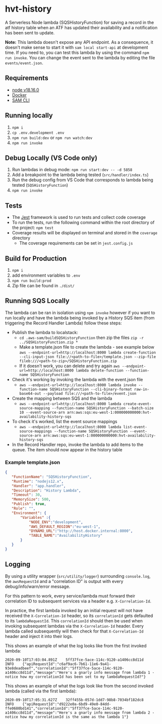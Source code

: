# hvt-history


A Serverless Node lambda (SQSHistoryFunction) for saving a record in the atf history table when an ATF has updated their availability and a notification has been sent to update.

**Note:** This lambda doesn't expose any API endpoint. As a consequence, it doesn't make
sense to start it with `sam local start-api` at development time. If you need to, you
can test this lambda by using the command `npm run invoke`. You can change the event
sent to the lambda by editing the file `events/event.json`.

## Requirements

- [node v18.16.0](https://nodejs.org/en/download/releases/)
- [Docker](https://www.docker.com/get-started)
- [SAM CLI](https://docs.aws.amazon.com/serverless-application-model/latest/developerguide/serverless-sam-cli-install.html)


## Running locally

1. `npm i`
1. `cp .env.development .env`
1. `npm run build:dev` or `npm run watch:dev`
1. `npm run invoke`


## Debug Locally (VS Code only)

1. Run lambdas in debug mode: `npm run start:dev -- -d 5858`
1. Add a breakpoint to the lambda being tested (`src/handler/index.ts`)
1. Run the debug config from VS Code that corresponds to lambda being tested (`SQSHistoryFunction`)
1. `npm run invoke`


## Tests

- The [Jest](https://jestjs.io/) framework is used to run tests and collect code coverage
- To run the tests, run the following command within the root directory of the project: `npm test`
- Coverage results will be displayed on terminal and stored in the `coverage` directory
    - The coverage requirements can be set in `jest.config.js`


## Build for Production

1. `npm i`
1. add environment variables to `.env`
1. `npm run build:prod`
1.  Zip file can be found in `./dist/`

## Running SQS Locally

The lambda can be ran in isolation using `npm invoke` however if you want to run locally and have the lambda being invoked by a History SQS item (from triggering the Record Handler Lambda) follow these steps:

- Publish the lambda to localstack:
    - `cd .aws-sam/buildSQSHistoryFunction` then zip the files `zip -r ../SQSHistoryFunction.zip * `
    - Make a template.json file to create the lambda - see example below `aws --endpoint-url=http://localhost:8000 lambda create-function --cli-input-json file://<path-to-file>/template.json --zip-file fileb:///<path-to-zip>/SQSHistoryFunction.zip`
    - If it doesn't work, you can delete and try again `aws --endpoint-url=http://localhost:8000 lambda delete-function --function-name SQSHistoryFunction`
- Check it's working by invoking the lambda with the event.json file
    - `aws --endpoint-url=http://localhost:8000 lambda invoke --function-name SQSHistoryFunction --cli-binary-format raw-in-base64-out --payload file:///<path-to-file>/event.json`
- Create the mapping between SQS and the lambda
    - `aws --endpoint-url=http://localhost:8000 lambda create-event-source-mapping --function-name SQSHistoryFunction --batch-size 10 --event-source-arn arn:aws:sqs:eu-west-1:000000000000:hvt-availability-history-sqs`
- To check it's worked, list the event source mappings
    - `aws --endpoint-url=http://localhost:8000 lambda list-event-source-mappings --function-name SQSHistoryFunction --event-source-arn arn:aws:sqs:eu-west-1:000000000000:hvt-availability-history-sqs`
- In the Record Handler repo, invoke the lambda to add items to the queue. The item should now appear in the history table

 ### Example template.json

 ```json
{
    "FunctionName": "SQSHistoryFunction",
    "Runtime": "nodejs12.x",
    "Handler": "app.handler",
    "Description": "History Lambda",
    "Timeout": 30,
    "MemorySize": 500,
    "Publish": true,
    "Role": "",
    "Environment": {
        "Variables" :{
            "NODE_ENV":"development",
            "AWS_DEFAULT_REGION":"eu-west-1",
            "DYNAMO_URL":"http://host.docker.internal:8000",
            "TABLE_NAME":"AvailabilityHistory"
        }
    }
}
 ```

## Logging

By using a utility wrapper (`src/utility/logger`) surrounding `console.log`, the `awsRequestId` and a "correlation ID" is output with every debug/info/warn/error message.

For this pattern to work, every service/lambda must forward their correlation ID to subsequent services via a header e.g. `X-Correlation-Id`. 

In practice, the first lambda invoked by an initial request will not have received the `X-Correlation-Id` header, so its `correlationId` gets defaulted to its `lambdaRequestId`.
This `correlationId` should then be used when invoking subsequent lambdas via the `X-Correlation-Id` header.
Every lambda called subsequently will then check for that `X-Correlation-Id` header and inject it into their logs.

This shows an example of what the log looks like from the first invoked lambda:
```
2020-09-10T17:03:04.891Z	5ff37fce-5ace-114c-9120-a1406cc8d11d	INFO	{"apiRequestId":"c6af9ac6-7b61-11e6-9a41-93e8deadbeef","correlationId":"5ff37fce-5ace-114c-9120-a1406cc8d11d","message":"Here's a gnarly info message from lambda 1 - notice how my correlationId has been set to my lambdaRequestId?"}
```
This shows an example of what the logs look like from the second invoked lambda (called via the first lambda):
```
2020-09-10T17:05:31.627Z	32ff455b-057d-1dd7-98b8-7034bf182dc8	INFO	{"apiRequestId":"d9222e0a-6bd9-49e0-84dd-ffe0680bd141","correlationId":"5ff37fce-5ace-114c-9120-a1406cc8d11d","message":"Here's a gnarly info message from lambda 2 - notice how my correlationId is the same as the lambda 1"}
